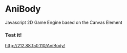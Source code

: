 # AniBody
Javascript 2D Game Engine based on the Canvas Element

### Test it!
http://212.88.150.110/AniBody/
